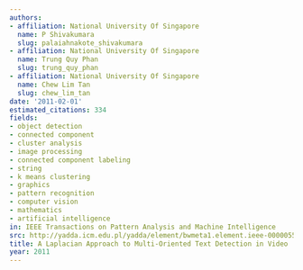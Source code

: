 ```yaml
---
authors:
- affiliation: National University Of Singapore
  name: P Shivakumara
  slug: palaiahnakote_shivakumara
- affiliation: National University Of Singapore
  name: Trung Quy Phan
  slug: trung_quy_phan
- affiliation: National University Of Singapore
  name: Chew Lim Tan
  slug: chew_lim_tan
date: '2011-02-01'
estimated_citations: 334
fields:
- object detection
- connected component
- cluster analysis
- image processing
- connected component labeling
- string
- k means clustering
- graphics
- pattern recognition
- computer vision
- mathematics
- artificial intelligence
in: IEEE Transactions on Pattern Analysis and Machine Intelligence
src: http://yadda.icm.edu.pl/yadda/element/bwmeta1.element.ieee-000005557889
title: A Laplacian Approach to Multi-Oriented Text Detection in Video
year: 2011
---
```

